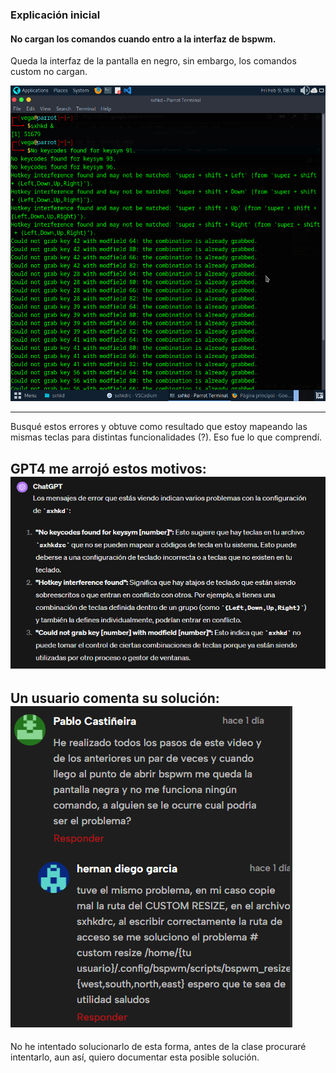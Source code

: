 ### Explicación inicial
#### No cargan los comandos cuando entro a la interfaz de bspwm.
Queda la interfaz de la pantalla en negro, sin embargo, los comandos custom no cargan. 

![alt text](image-1.png)

---
Busqué estos errores y obtuve como resultado que estoy mapeando las mismas teclas para distintas funcionalidades (?). Eso fue lo que comprendí. 

GPT4 me arrojó estos motivos:
![alt text](image.png)
---
Un usuario comenta su solución:
![alt text](image-2.png)
---
No he intentado solucionarlo de esta forma, antes de la clase procuraré intentarlo, aun así, quiero documentar esta posible solución.